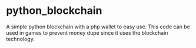 # python_blockchain
A simple python blockchain with a php wallet to easy use. This code can be used in games to prevent money dupe since it uses the blockchain technology.
